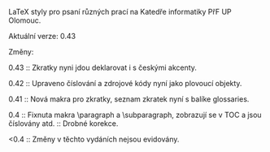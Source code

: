 LaTeX styly pro psaní různých prací na Katedře informatiky PřF UP 
Olomouc.

Aktuální verze: 0.43

Změny:

0.43
 :: Zkratky nyni jdou deklarovat i s českými akcenty.

0.42
 :: Upraveno číslování a zdrojové kódy nyní jako plovoucí objekty.

0.41
 :: Nová makra pro zkratky, seznam zkratek nyní s balíke glossaries.

0.4
 :: Fixnuta makra \paragraph a \subparagraph, zobrazují se v TOC a jsou číslovány atd.
 :: Drobné korekce.

<0.4
 :: Změny v těchto vydáních nejsou evidovány.
